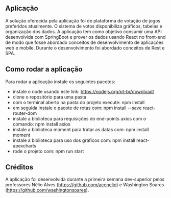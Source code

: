## Aplicação
A solução oferecida pela aplicação foi de plataforma de votação de jogos preferidos atualmente. O sistema de votos disponibiliza gráficos, tabelas e organização dos dados. 
A aplicação tem como objetivo consumir uma API desenvolvida com SpringBoot e prover os dados usando React no front-end de modo que fosse abordado conceitos de desenvolvimento de aplicações web e mobile. 
Durante o desenvolvimento foi abordado conceitos de Rest e SPA. 

## Como rodar a aplicação
Para rodar a aplicação instale os seguintes pacotes:
- instale o node usando este link: https://nodejs.org/pt-br/download/
- clone o repositório para uma pasta
- com o terminal aberto na pasta do projeto execute: npm install
- em seguida instale o pacote de rotas com: npm install --save react-router-dom
- instale a biblioteca para requisições do end-points axios com o comando: npm install axios
- instale a biblioteca moment para tratar as datas com: npm install moment
- instale a biblioteca para uso dos gráficos com: npm install react-apexcharts
- rode o projeto com: npm run start

## Créditos
A aplicação foi desenvolvida durante a primeira semana dev-superior pelos professores Nélio Alves (https://github.com/acenelio) e Washington Soares (https://github.com/washingtonsoares).
